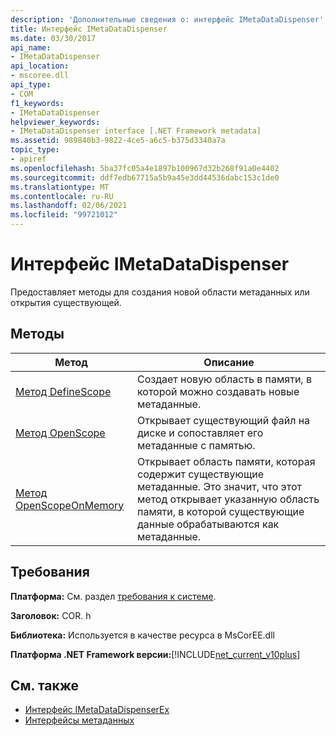 ```yaml
---
description: 'Дополнительные сведения о: интерфейс IMetaDataDispenser'
title: Интерфейс IMetaDataDispenser
ms.date: 03/30/2017
api_name:
- IMetaDataDispenser
api_location:
- mscoree.dll
api_type:
- COM
f1_keywords:
- IMetaDataDispenser
helpviewer_keywords:
- IMetaDataDispenser interface [.NET Framework metadata]
ms.assetid: 989840b3-9822-4ce5-a6c5-b375d3340a7a
topic_type:
- apiref
ms.openlocfilehash: 5ba37fc05a4e1897b100967d32b268f91a0e4402
ms.sourcegitcommit: ddf7edb67715a5b9a45e3dd44536dabc153c1de0
ms.translationtype: MT
ms.contentlocale: ru-RU
ms.lasthandoff: 02/06/2021
ms.locfileid: "99721012"
---
```

# <a name="imetadatadispenser-interface"></a>Интерфейс IMetaDataDispenser

Предоставляет методы для создания новой области метаданных или открытия существующей.  
  
## <a name="methods"></a>Методы  
  
|Метод|Описание|  
|------------|-----------------|  
|[Метод DefineScope](imetadatadispenser-definescope-method.md)|Создает новую область в памяти, в которой можно создавать новые метаданные.|  
|[Метод OpenScope](imetadatadispenser-openscope-method.md)|Открывает существующий файл на диске и сопоставляет его метаданные с памятью.|  
|[Метод OpenScopeOnMemory](imetadatadispenser-openscopeonmemory-method.md)|Открывает область памяти, которая содержит существующие метаданные. Это значит, что этот метод открывает указанную область памяти, в которой существующие данные обрабатываются как метаданные.|  
  
## <a name="requirements"></a>Требования  

 **Платформа:** См. раздел [требования к системе](../../get-started/system-requirements.md).  
  
 **Заголовок:** COR. h  
  
 **Библиотека:** Используется в качестве ресурса в MsCorEE.dll  
  
 **Платформа .NET Framework версии:**[!INCLUDE[net_current_v10plus](../../../../includes/net-current-v10plus-md.md)]  
  
## <a name="see-also"></a>См. также

- [Интерфейс IMetaDataDispenserEx](imetadatadispenserex-interface.md)
- [Интерфейсы метаданных](metadata-interfaces.md)
